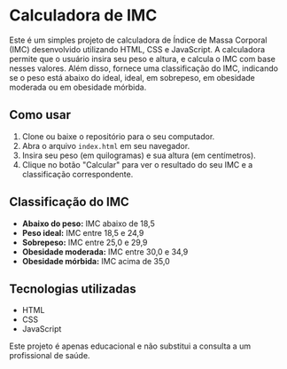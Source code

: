 # Calculadora de IMC

Este é um simples projeto de calculadora de Índice de Massa Corporal (IMC) desenvolvido utilizando HTML, CSS e JavaScript. A calculadora permite que o usuário insira seu peso e altura, e calcula o IMC com base nesses valores. Além disso, fornece uma classificação do IMC, indicando se o peso está abaixo do ideal, ideal, em sobrepeso, em obesidade moderada ou em obesidade mórbida.

## Como usar

1. Clone ou baixe o repositório para o seu computador.
2. Abra o arquivo `index.html` em seu navegador.
3. Insira seu peso (em quilogramas) e sua altura (em centímetros).
4. Clique no botão "Calcular" para ver o resultado do seu IMC e a classificação correspondente.

## Classificação do IMC

- **Abaixo do peso:** IMC abaixo de 18,5
- **Peso ideal:** IMC entre 18,5 e 24,9
- **Sobrepeso:** IMC entre 25,0 e 29,9
- **Obesidade moderada:** IMC entre 30,0 e 34,9
- **Obesidade mórbida:** IMC acima de 35,0

## Tecnologias utilizadas

- HTML
- CSS
- JavaScript

Este projeto é apenas educacional e não substitui a consulta a um profissional de saúde.
